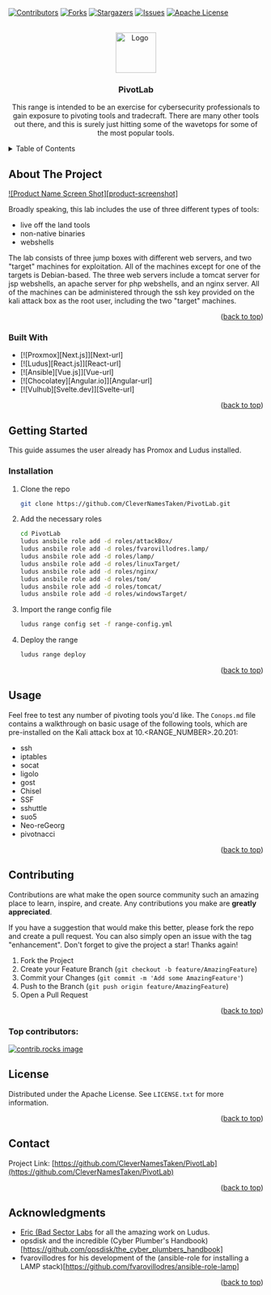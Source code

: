 <a id="readme-top"></a>

[![Contributors][contributors-shield]][contributors-url]
[![Forks][forks-shield]][forks-url]
[![Stargazers][stars-shield]][stars-url]
[![Issues][issues-shield]][issues-url]
[![Apache License][license-shield]][license-url]



<br />
<div align="center">
  <a href="https://github.com/CleverNamesTaken/PivotLab">
    <img src="images/logo.png" alt="Logo" width="80" height="80">
  </a>

<h3 align="center">PivotLab</h3>

  <p align="center">
This range is intended to be an exercise for cybersecurity professionals to gain exposure to pivoting tools and tradecraft.  There are many other tools out there, and this is surely just hitting some of the wavetops for some of the most popular tools.
</p>

</div>



<!-- TABLE OF CONTENTS -->
<details>
  <summary>Table of Contents</summary>
  <ol>
    <li>
      <a href="#about-the-project">About The Project</a>
      <ul>
        <li><a href="#built-with">Built With</a></li>
      </ul>
    </li>
    <li>
      <a href="#getting-started">Getting Started</a>
      <ul>
        <li><a href="#prerequisites">Prerequisites</a></li>
        <li><a href="#installation">Installation</a></li>
      </ul>
    </li>
    <li><a href="#usage">Usage</a></li>
    <li><a href="#contributing">Contributing</a></li>
    <li><a href="#license">License</a></li>
    <li><a href="#contact">Contact</a></li>
    <li><a href="#acknowledgments">Acknowledgments</a></li>
  </ol>
</details>



<!-- ABOUT THE PROJECT -->
## About The Project

[![Product Name Screen Shot][product-screenshot]](https://example.com)

Broadly speaking, this lab includes the use of three different types of tools:

- live off the land tools
- non-native binaries
- webshells

The lab consists of three jump boxes with different web servers, and two "target" machines for exploitation.  All of the machines except for one of the targets is Debian-based.  The three web servers include a tomcat server for jsp webshells, an apache server for php webshells, and an nginx server.  All of the machines can be administered through the ssh key provided on the kali attack box as the root user, including the two "target" machines.



<p align="right">(<a href="#readme-top">back to top</a>)</p>



### Built With

* [![Proxmox][Next.js]][Next-url]
* [![Ludus][React.js]][React-url]
* [![Ansible][Vue.js]][Vue-url]
* [![Chocolatey][Angular.io]][Angular-url]
* [![Vulhub][Svelte.dev]][Svelte-url]

<p align="right">(<a href="#readme-top">back to top</a>)</p>

## Getting Started

This guide assumes the user already has Promox and Ludus installed.

### Installation


1. Clone the repo
   ```sh
   git clone https://github.com/CleverNamesTaken/PivotLab.git
   ```
2. Add the necessary roles
   ```sh
   cd PivotLab
   ludus ansbile role add -d roles/attackBox/
   ludus ansbile role add -d roles/fvarovillodres.lamp/
   ludus ansbile role add -d roles/lamp/
   ludus ansbile role add -d roles/linuxTarget/
   ludus ansbile role add -d roles/nginx/
   ludus ansbile role add -d roles/tom/
   ludus ansbile role add -d roles/tomcat/
   ludus ansbile role add -d roles/windowsTarget/
   ```

3. Import the range config file
   ```sh
   ludus range config set -f range-config.yml
   ```
4. Deploy the range
   ```sh
   ludus range deploy
   ```

<p align="right">(<a href="#readme-top">back to top</a>)</p>

## Usage

Feel free to test any number of pivoting tools you'd like.  The `Conops.md` file contains a walkthrough on basic usage of the following tools, which are pre-installed on the Kali attack box at 10.<RANGE_NUMBER>.20.201:

- ssh
- iptables
- socat
- ligolo
- gost
- Chisel
- SSF
- sshuttle
- suo5
- Neo-reGeorg
- pivotnacci


<p align="right">(<a href="#readme-top">back to top</a>)</p>



<!-- CONTRIBUTING -->
## Contributing

Contributions are what make the open source community such an amazing place to learn, inspire, and create. Any contributions you make are **greatly appreciated**.

If you have a suggestion that would make this better, please fork the repo and create a pull request. You can also simply open an issue with the tag "enhancement".
Don't forget to give the project a star! Thanks again!

1. Fork the Project
2. Create your Feature Branch (`git checkout -b feature/AmazingFeature`)
3. Commit your Changes (`git commit -m 'Add some AmazingFeature'`)
4. Push to the Branch (`git push origin feature/AmazingFeature`)
5. Open a Pull Request

<p align="right">(<a href="#readme-top">back to top</a>)</p>

### Top contributors:

<a href="https://github.com/CleverNamesTaken/PivotLab/graphs/contributors">
  <img src="https://contrib.rocks/image?repo=CleverNamesTaken/PivotLab" alt="contrib.rocks image" />
</a>



<!-- LICENSE -->
## License

Distributed under the Apache License. See `LICENSE.txt` for more information.

<p align="right">(<a href="#readme-top">back to top</a>)</p>



<!-- CONTACT -->
## Contact

Project Link: [https://github.com/CleverNamesTaken/PivotLab](https://github.com/CleverNamesTaken/PivotLab)

<p align="right">(<a href="#readme-top">back to top</a>)</p>



<!-- ACKNOWLEDGMENTS -->
## Acknowledgments

* [Eric (Bad Sector Labs](https://gitlab.com/badsectorlabs) for all the amazing work on Ludus.
* opsdisk and the incredible (Cyber Plumber's Handbook)[https://github.com/opsdisk/the_cyber_plumbers_handbook]
* fvarovillodres for his development of the (ansible-role for installing a LAMP stack)[https://github.com/fvarovillodres/ansible-role-lamp]


<p align="right">(<a href="#readme-top">back to top</a>)</p>


[contributors-shield]: https://img.shields.io/github/contributors/CleverNamesTaken/PivotLab.svg?style=for-the-badge
[contributors-url]: https://github.com/CleverNamesTaken/PivotLab/graphs/contributors
[forks-shield]: https://img.shields.io/github/forks/CleverNamesTaken/PivotLab.svg?style=for-the-badge
[forks-url]: https://github.com/CleverNamesTaken/PivotLab/network/members
[stars-shield]: https://img.shields.io/github/stars/CleverNamesTaken/PivotLab.svg?style=for-the-badge
[stars-url]: https://github.com/CleverNamesTaken/PivotLab/stargazers
[issues-shield]: https://img.shields.io/github/issues/CleverNamesTaken/PivotLab.svg?style=for-the-badge
[issues-url]: https://github.com/CleverNamesTaken/PivotLab/issues
[license-shield]: https://img.shields.io/github/license/CleverNamesTaken/PivotLab.svg?style=for-the-badge
[license-url]: https://github.com/CleverNamesTaken/PivotLab/blob/master/LICENSE.txt
